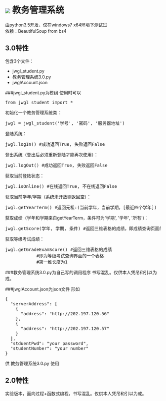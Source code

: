 ![](http://jwgl.hunnu.edu.cn/logo/logo_school.png)
教务管理系统
===================================  
由python3.5开发，仅在windows7 x64环境下测试过<br>
依赖：BeautifulSoup from bs4

3.0特性
-----------------------------------
包含3个文件：<br>
* jwgl_student.py<br>
* 教务管理系统3.0.py<br>
* jwglAccount.json<br>

###jwgl_student.py为模组
使用时可以
<pre>
from jwgl_student import *
</pre>
初始化一个教务管理系统类：
<pre>
jwgl = jwgl_student('学号', '密码', '服务器地址')
</pre>
登陆系统：
<pre>
jwgl.logIn() #成功返回True, 失败返回False
</pre>
登出系统（登出后必须重新登陆才能再次使用）：
<pre>
jwgl.logOut() #成功返回True, 失败返回False
</pre>
获取当前登陆状态：
<pre>
jwgl.isOnline() #在线返回True, 不在线返回False
</pre>
获取当前学年/学期（系统未开放则返回空）：
<pre>
jwgl.getYearTerm() #返回元祖:(当前学年，当前学期，[最近四个学年])
</pre>
获取成绩（学年和学期来自getYearTerm，条件可为'学期', '学年', '所有'）：
<pre>
jwgl.getScore(学年, 学期, 条件) #返回三维表格的成绩，即成绩查询页面的两个表格
</pre>
获取等级考试成绩：
<pre>
jwgl.getGradeExamScore() #返回三维表格的成绩
			#即为等级考试查询界面的一个表格
			#第一维长度为1
</pre>

###教务管理系统3.0.py为自己写的调用程序
书写混乱。仅供本人凭吊和引以为戒。


###jwglAccount.json为json文件
形如
<pre>
{
  "serverAddress": [
    {
      "address": "http://202.197.120.56"
    },
    {
      "address": "http://202.197.120.57"
    }
  ],
  "stduentPwd": "your password",
  "studentNumber": "your number"
}
</pre>
供 教务管理系统3.0.py 使用

2.0特性
-----------------------------------
实验版本，面向过程+函数式编程，书写混乱。仅供本人凭吊和引以为戒。